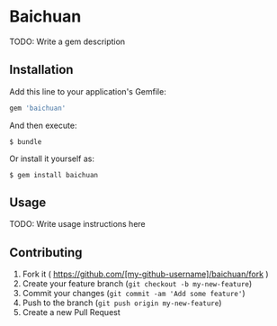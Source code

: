 # Baichuan

TODO: Write a gem description

## Installation

Add this line to your application's Gemfile:

```ruby
gem 'baichuan'
```

And then execute:

    $ bundle

Or install it yourself as:

    $ gem install baichuan

## Usage

TODO: Write usage instructions here

## Contributing

1. Fork it ( https://github.com/[my-github-username]/baichuan/fork )
2. Create your feature branch (`git checkout -b my-new-feature`)
3. Commit your changes (`git commit -am 'Add some feature'`)
4. Push to the branch (`git push origin my-new-feature`)
5. Create a new Pull Request
